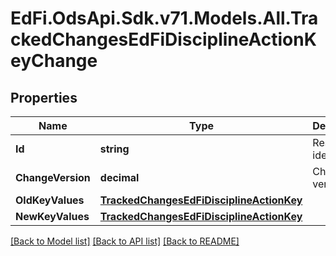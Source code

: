 # EdFi.OdsApi.Sdk.v71.Models.All.TrackedChangesEdFiDisciplineActionKeyChange

## Properties

Name | Type | Description | Notes
------------ | ------------- | ------------- | -------------
**Id** | **string** | Resource identifier | [optional] 
**ChangeVersion** | **decimal** | Change version | [optional] 
**OldKeyValues** | [**TrackedChangesEdFiDisciplineActionKey**](TrackedChangesEdFiDisciplineActionKey.md) |  | [optional] 
**NewKeyValues** | [**TrackedChangesEdFiDisciplineActionKey**](TrackedChangesEdFiDisciplineActionKey.md) |  | [optional] 

[[Back to Model list]](../../README.md#documentation-for-models) [[Back to API list]](../../README.md#documentation-for-api-endpoints) [[Back to README]](../../README.md)

